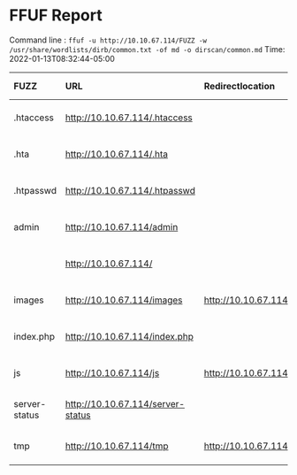 # FFUF Report

  Command line : `ffuf -u http://10.10.67.114/FUZZ -w /usr/share/wordlists/dirb/common.txt -of md -o dirscan/common.md`
  Time: 2022-01-13T08:32:44-05:00

  | FUZZ | URL | Redirectlocation | Position | Status Code | Content Length | Content Words | Content Lines | Content Type | ResultFile |
  | :- | :-- | :--------------- | :---- | :------- | :---------- | :------------- | :------------ | :--------- | :----------- |
  | .htaccess | http://10.10.67.114/.htaccess |  | 12 | 403 | 277 | 20 | 10 | text/html; charset=iso-8859-1 |  |
  | .hta | http://10.10.67.114/.hta |  | 11 | 403 | 277 | 20 | 10 | text/html; charset=iso-8859-1 |  |
  | .htpasswd | http://10.10.67.114/.htpasswd |  | 13 | 403 | 277 | 20 | 10 | text/html; charset=iso-8859-1 |  |
  | admin | http://10.10.67.114/admin |  | 286 | 401 | 459 | 42 | 15 | text/html; charset=iso-8859-1 |  |
  |  | http://10.10.67.114/ |  | 1 | 200 | 747 | 154 | 20 | text/html; charset=UTF-8 |  |
  | images | http://10.10.67.114/images | http://10.10.67.114/images/ | 1991 | 301 | 313 | 20 | 10 | text/html; charset=iso-8859-1 |  |
  | index.php | http://10.10.67.114/index.php |  | 2021 | 200 | 747 | 154 | 20 | text/html; charset=UTF-8 |  |
  | js | http://10.10.67.114/js | http://10.10.67.114/js/ | 2179 | 301 | 309 | 20 | 10 | text/html; charset=iso-8859-1 |  |
  | server-status | http://10.10.67.114/server-status |  | 3588 | 403 | 277 | 20 | 10 | text/html; charset=iso-8859-1 |  |
  | tmp | http://10.10.67.114/tmp | http://10.10.67.114/tmp/ | 4069 | 301 | 310 | 20 | 10 | text/html; charset=iso-8859-1 |  |
  